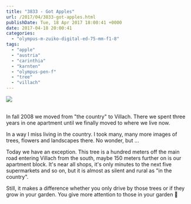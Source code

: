 ```yaml
---
title: "3833 - Got Apples"
url: /2017/04/3833-got-apples.html
publishDate: Tue, 18 Apr 2017 18:00:41 +0000
date: 2017-04-18 20:00:41
categories: 
  - "olympus-m-zuiko-digital-ed-75-mm-f1-8"
tags: 
  - "apple"
  - "austria"
  - "carinthia"
  - "karnten"
  - "olympus-pen-f"
  - "tree"
  - "villach"
---
```

<div class="container">
<div class="center"><a target="_blank" href="https://d25zfm9zpd7gm5.cloudfront.net/1200x1200/2016/20161016_173238_lr.jpg"><img class="webfeedsFeaturedVisual" src="https://d25zfm9zpd7gm5.cloudfront.net/0600x0600/2016/20161016_173238_lr.jpg" /></a></div>
</div>
<br />

In fall 2008 we moved from "the country" to Villach. There we spent three years in one apartment until we finally moved to where we live now. 

In a way I miss living in the country. I took many, many more images of trees, flowers and landscapes there. No wonder, but ...

Today we have an exception. This tree is a hundred meters off the main road entering Villach from the south, maybe 150 meters further on is our apartment block. It's near all shops, it's only minutes to the next five supermarkets and so on, but it is almost as silent and rural as "in the country".

Still, it makes a difference whether you only drive by those trees or if they grow in your garden. You give more attention to those in your garden 🙂
